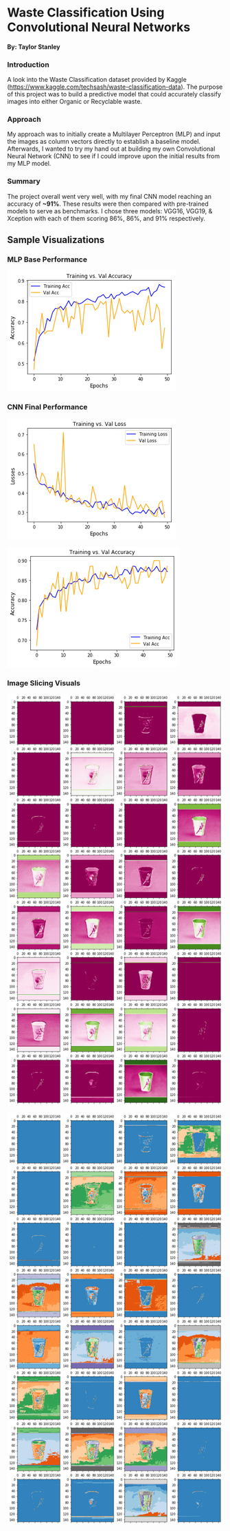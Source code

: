 # Waste Classification Using Convolutional Neural Networks
#### By: Taylor Stanley

### Introduction

A look into the Waste Classification dataset provided by Kaggle (https://www.kaggle.com/techsash/waste-classification-data).
The purpose of this project was to build a predictive model that could accurately classify images into either Organic or 
Recyclable waste.

### Approach
My approach was to initially create a Multilayer Perceptron (MLP) and input the images as column vectors directly to establish
a baseline model.  Afterwards, I wanted to try my hand out at building my own Convolutional Neural Network (CNN) to see
if I could improve upon the initial results from my MLP model.  

### Summary
The project overall went very well, with my final CNN model reaching an accuracy of **~91%**.  These results were then compared
with pre-trained models to serve as benchmarks.  I chose three models: VGG16, VGG19, & Xception with each of them scoring
86%, 86%, and 91% respectively. 

## Sample Visualizations

### MLP Base Performance

![png](README_files/output_15_1.png)

### CNN Final Performance

![png](README_files/output_50_0.png)

![png](README_files/output_50_1.png)


### Image Slicing Visuals

![png](README_files/output_107_1.png)

![png](README_files/output_108_1.png)

